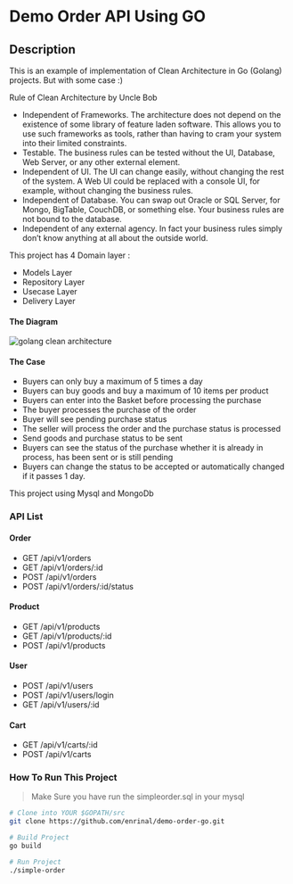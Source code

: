 # Demo Order API Using GO

## Description
This is an example of implementation of Clean Architecture in Go (Golang) projects. But with some case :)

Rule of Clean Architecture by Uncle Bob

* Independent of Frameworks. The architecture does not depend on the existence of some library of feature laden software. This allows you to use such frameworks as tools, rather than having to cram your system into their limited constraints.
* Testable. The business rules can be tested without the UI, Database, Web Server, or any other external element.
* Independent of UI. The UI can change easily, without changing the rest of the system. A Web UI could be replaced with a console UI, for example, without changing the business rules.
* Independent of Database. You can swap out Oracle or SQL Server, for Mongo, BigTable, CouchDB, or something else. Your business rules are not bound to the database.
* Independent of any external agency. In fact your business rules simply don’t know anything at all about the outside world.

This project has 4 Domain layer :

* Models Layer
* Repository Layer
* Usecase Layer
* Delivery Layer

#### The Diagram
![golang clean architecture](https://github.com/bxcodec/go-clean-arch/raw/master/clean-arch.png)

#### The Case
* Buyers can only buy a maximum of 5 times a day
* Buyers can buy goods and buy a maximum of 10 items per product
* Buyers can enter into the Basket before processing the purchase
* The buyer processes the purchase of the order
* Buyer will see pending purchase status
* The seller will process the order and the purchase status is processed
* Send goods and purchase status to be sent
* Buyers can see the status of the purchase whether it is already in process, has been sent or is still pending
* Buyers can change the status to be accepted or automatically changed if it passes 1 day.

This project using Mysql and MongoDb

### API List

#### Order
* GET /api/v1/orders
* GET /api/v1/orders/:id
* POST /api/v1/orders
* POST /api/v1/orders/:id/status

#### Product
* GET /api/v1/products
* GET /api/v1/products/:id
* POST /api/v1/products

#### User
* POST /api/v1/users
* POST /api/v1/users/login
* GET /api/v1/users/:id

#### Cart
* GET /api/v1/carts/:id
* POST /api/v1/carts

### How To Run This Project
>  Make Sure you have run the simpleorder.sql in your mysql

```bash
# Clone into YOUR $GOPATH/src
git clone https://github.com/enrinal/demo-order-go.git

# Build Project
go build

# Run Project
./simple-order
```
